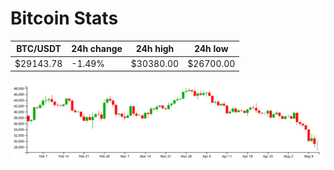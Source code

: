 # Bitcoin Stats

BTC/USDT|24h change|24h high|24h low|
|---|---|---|---|
|$29143.78|-1.49%|$30380.00|$26700.00|

<img src="./chart.svg">
